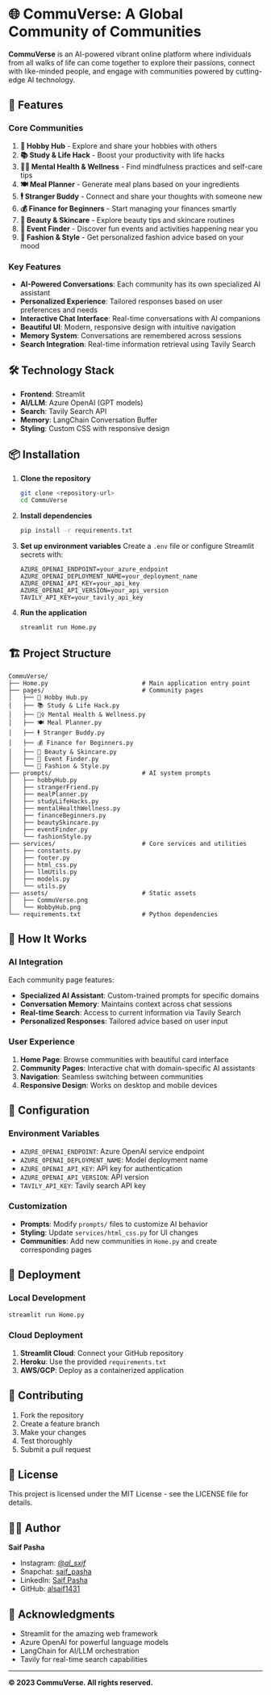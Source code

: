 # 🌐 CommuVerse: A Global Community of Communities

**CommuVerse** is an AI-powered vibrant online platform where individuals from all walks of life can come together to explore their passions, connect with like-minded people, and engage with communities powered by cutting-edge AI technology.

## 🚀 Features

### Core Communities

1. **🎨 Hobby Hub** - Explore and share your hobbies with others
2. **📚 Study & Life Hack** - Boost your productivity with life hacks
3. **🧘‍♀️ Mental Health & Wellness** - Find mindfulness practices and self-care tips
4. **🍽️ Meal Planner** - Generate meal plans based on your ingredients
5. **🕴 Stranger Buddy** - Connect and share your thoughts with someone new
6. **💰 Finance for Beginners** - Start managing your finances smartly
7. **💅 Beauty & Skincare** - Explore beauty tips and skincare routines
8. **🎉 Event Finder** - Discover fun events and activities happening near you
9. **👗 Fashion & Style** - Get personalized fashion advice based on your mood

### Key Features

- **AI-Powered Conversations**: Each community has its own specialized AI assistant
- **Personalized Experience**: Tailored responses based on user preferences and needs
- **Interactive Chat Interface**: Real-time conversations with AI companions
- **Beautiful UI**: Modern, responsive design with intuitive navigation
- **Memory System**: Conversations are remembered across sessions
- **Search Integration**: Real-time information retrieval using Tavily Search

## 🛠️ Technology Stack

- **Frontend**: Streamlit
- **AI/LLM**: Azure OpenAI (GPT models)
- **Search**: Tavily Search API
- **Memory**: LangChain Conversation Buffer
- **Styling**: Custom CSS with responsive design

## 📦 Installation

1. **Clone the repository**

   ```bash
   git clone <repository-url>
   cd CommuVerse
   ```

2. **Install dependencies**

   ```bash
   pip install -r requirements.txt
   ```

3. **Set up environment variables**
   Create a `.env` file or configure Streamlit secrets with:

   ```
   AZURE_OPENAI_ENDPOINT=your_azure_endpoint
   AZURE_OPENAI_DEPLOYMENT_NAME=your_deployment_name
   AZURE_OPENAI_API_KEY=your_api_key
   AZURE_OPENAI_API_VERSION=your_api_version
   TAVILY_API_KEY=your_tavily_api_key
   ```

4. **Run the application**
   ```bash
   streamlit run Home.py
   ```

## 🏗️ Project Structure

```
CommuVerse/
├── Home.py                          # Main application entry point
├── pages/                           # Community pages
│   ├── 🎨 Hobby Hub.py
│   ├── 📚 Study & Life Hack.py
│   ├── 🧘‍♀️ Mental Health & Wellness.py
│   ├── 🍽️ Meal Planner.py
│   ├── 🕴 Stranger Buddy.py
│   ├── 💰 Finance for Beginners.py
│   ├── 💅 Beauty & Skincare.py
│   ├── 🎉 Event Finder.py
│   └── 👗 Fashion & Style.py
├── prompts/                         # AI system prompts
│   ├── hobbyHub.py
│   ├── strangerFriend.py
│   ├── mealPlanner.py
│   ├── studyLifeHacks.py
│   ├── mentalHealthWellness.py
│   ├── financeBeginners.py
│   ├── beautySkincare.py
│   ├── eventFinder.py
│   └── fashionStyle.py
├── services/                        # Core services and utilities
│   ├── constants.py
│   ├── footer.py
│   ├── html_css.py
│   ├── llmUtils.py
│   ├── models.py
│   └── utils.py
├── assets/                          # Static assets
│   ├── CommuVerse.png
│   └── HobbyHub.png
└── requirements.txt                 # Python dependencies
```

## 🎯 How It Works

### AI Integration

Each community page features:

- **Specialized AI Assistant**: Custom-trained prompts for specific domains
- **Conversation Memory**: Maintains context across chat sessions
- **Real-time Search**: Access to current information via Tavily Search
- **Personalized Responses**: Tailored advice based on user input

### User Experience

1. **Home Page**: Browse communities with beautiful card interface
2. **Community Pages**: Interactive chat with domain-specific AI assistants
3. **Navigation**: Seamless switching between communities
4. **Responsive Design**: Works on desktop and mobile devices

## 🔧 Configuration

### Environment Variables

- `AZURE_OPENAI_ENDPOINT`: Azure OpenAI service endpoint
- `AZURE_OPENAI_DEPLOYMENT_NAME`: Model deployment name
- `AZURE_OPENAI_API_KEY`: API key for authentication
- `AZURE_OPENAI_API_VERSION`: API version
- `TAVILY_API_KEY`: Tavily search API key

### Customization

- **Prompts**: Modify `prompts/` files to customize AI behavior
- **Styling**: Update `services/html_css.py` for UI changes
- **Communities**: Add new communities in `Home.py` and create corresponding pages

## 🚀 Deployment

### Local Development

```bash
streamlit run Home.py
```

### Cloud Deployment

1. **Streamlit Cloud**: Connect your GitHub repository
2. **Heroku**: Use the provided `requirements.txt`
3. **AWS/GCP**: Deploy as a containerized application

## 🤝 Contributing

1. Fork the repository
2. Create a feature branch
3. Make your changes
4. Test thoroughly
5. Submit a pull request

## 📄 License

This project is licensed under the MIT License - see the LICENSE file for details.

## 👨‍💻 Author

**Saif Pasha**

- Instagram: [@_al_sxif_](https://www.instagram.com/_al_sxif_/)
- Snapchat: [saif_pasha](https://snapchat.com/t/wNqTJk9Q)
- LinkedIn: [Saif Pasha](https://www.linkedin.com/in/saif-pasha-59643b197/)
- GitHub: [alsaif1431](https://github.com/alsaif1431)

## 🙏 Acknowledgments

- Streamlit for the amazing web framework
- Azure OpenAI for powerful language models
- LangChain for AI/LLM orchestration
- Tavily for real-time search capabilities

---

**© 2023 CommuVerse. All rights reserved.**
